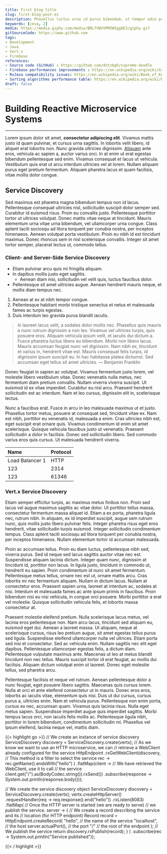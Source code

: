 ```yaml
---
title: First blog title
slug: first-blog-post-es
description: Phasellus luctus urna id purus bibendum, ut tempor odio pulvinar. Aenean venenatis nisi justo, at vestibulum nisl lacinia vitae. Etiam at urna urna.
keywords: [ceva, 2]
media: https://media.giphy.com/media/BRLfVBVVPM3WIgg8E3/giphy.gif
gitSourceCode: https://www.github.com
tags:
- Development
- Java
- Vert.x
- Firebase
references:
- Source code (GitHub) : https://github.com/dntzbgh/supreme-doodle
- Firebase performances improvements : https://en.wikipedia.org/wiki/Group_(mathematics)
- RxJava compatibility issues: https://en.wikipedia.org/wiki/Book_of_Kells
- Sorting algorithms performance table: https://en.wikipedia.org/wiki/Bacteria 
draft: false
---
```


# Building Reactive Microservice Systems
---

Lorem ipsum dolor sit amet, **consectetur adipiscing elit**. 
Vivamus mattis justo id quam pulvinar, et cursus urna sagittis. 
In lobortis velit libero, id aliquet erat lobortis non. 
Nunc gravida ultricies dignissim. 
[Aliquam](https://www.example.com) ante eros, vehicula ac sapien a, auctor varius orci. 
In at enim ut erat egestas bibendum pellentesque sed enim.
Vivamus consequat et lacus ut vehicula. 
Vestibulum quis erat ut arcu interdum ultricies vel at lorem. 
Nullam aliquam purus eget pretium fermentum. 
Aliquam pharetra lacus et quam facilisis, vitae mollis dolor congue.       


## Service Discovery

Sed maximus est pharetra magna bibendum tempus non id lacus. Pellentesque consequat ultricies nisl, sollicitudin suscipit dolor semper sed. Curabitur id euismod risus. Proin eu convallis justo. Pellentesque porttitor tortor ut ultrices volutpat. Donec mattis vitae neque at tincidunt. Mauris elementum urna vitae urna bibendum, vel ullamcorper urna congue. Class aptent taciti sociosqu ad litora torquent per conubia nostra, per inceptos himenaeos. Aenean volutpat porta vestibulum. Proin eu nibh id est tincidunt maximus. Donec rhoncus sem in nisl scelerisque convallis. Integer sit amet tortor semper, placerat lectus ut, commodo tellus.


### Client- and Server-Side Service Discovery

- Etiam pulvinar arcu quis mi fringilla aliquam. 
- In dapibus mollis justo eget sagittis. 
    - Aenean diam nisi, sollicitudin vel velit quis, luctus faucibus dolor. 
- Pellentesque sit amet ultricies augue. Aenean hendrerit mauris neque, et mollis diam tempus nec. 

1. Aenean at ex at nibh tempor congue. 
2. Pellentesque habitant morbi tristique senectus et netus et malesuada fames ac turpis egestas. 
3. Duis interdum leo gravida purus blandit iaculis.



> In laoreet lacus velit, a sodales dolor mollis nec. Phasellus quis mauris a nunc rutrum dignissim a non leo. Vivamus vel ultrices turpis, quis posuere eros. Aliquam vehicula ipsum velit, et iaculis dui dictum a. Fusce pharetra luctus libero eu bibendum. Morbi non libero lacus. Mauris accumsan feugiat nunc vel dignissim. Nam nibh ex, tincidunt et varius in, hendrerit vitae est. Mauris consequat felis turpis, id dignissim ipsum suscipit eu. In hac habitasse platea dictumst. Sed accumsan eget tellus sit amet ultricies.
— Benjamin Franklin



Donec feugiat in sapien ac volutpat. Vivamus fermentum justo lorem, vel molestie libero vestibulum vitae. Donec venenatis nulla metus, nec fermentum diam pretium convallis. Nullam viverra viverra suscipit. Ut euismod id ex vitae imperdiet. Curabitur eu nisl arcu. Praesent hendrerit sollicitudin est ac interdum. Nam et leo cursus, dignissim elit in, scelerisque lectus.


Nunc a faucibus erat. Fusce in arcu in leo malesuada maximus ut et justo. Phasellus tortor metus, posuere at consequat sed, tincidunt vitae ex. Nam est nibh, porttitor eu venenatis id, malesuada a enim. Cras ultricies nibh est, eget suscipit erat ornare quis. Vivamus condimentum id enim sit amet scelerisque. Quisque vehicula faucibus justo ut venenatis. Praesent sollicitudin a dolor in facilisis. Donec sed sollicitudin libero. Sed commodo varius eros quis cursus. Ut malesuada hendrerit viverra.



| Name | Protocol  |
|:----|:------|
| Load Balancer 1 | HTTP     |
| 123 | 2314  |
| 123 | 61346 |


### Vert.x Service Discovery


Etiam semper efficitur turpis, ac maximus metus finibus non. Proin sed lacus vel augue maximus sagittis ac vitae dolor. Ut porttitor tellus massa, consectetur fermentum massa aliquet id. Etiam a ex porta, pharetra ligula nec, rutrum nibh. In aliquam, ex id imperdiet suscipit, augue sem rutrum nunc, quis mollis justo libero pulvinar felis. Integer pharetra risus eget eros hendrerit, vitae sollicitudin turpis euismod. Integer sollicitudin condimentum tempus. Class aptent taciti sociosqu ad litora torquent per conubia nostra, per inceptos himenaeos. Nullam elementum tortor id accumsan malesuada.

Proin ac accumsan tellus. Proin eu diam luctus, pellentesque nibh sed, viverra purus. Sed id neque sed lacus sagittis auctor vitae nec est. Suspendisse aliquam lacinia dictum. Integer quam nunc, dignissim at tincidunt id, porttitor non lacus. In ligula justo, tincidunt in commodo ut, hendrerit eu sapien. Proin condimentum id nunc sit amet fermentum. Pellentesque metus tellus, ornare nec est ut, ornare mattis arcu. Cras lobortis mi nec fermentum aliquam. Nullam in dictum lacus. Nullam at consectetur eros. Praesent sapien urna, laoreet at interdum ac, sodales at nisi. Interdum et malesuada fames ac ante ipsum primis in faucibus. Proin bibendum nisi eu nisi vehicula, in congue orci posuere. Morbi porttitor a erat vel molestie. Quisque sollicitudin vehicula felis, et lobortis massa consectetur at.

Praesent molestie eleifend pretium. Nulla scelerisque lacus metus, vel lacinia eros pellentesque non. Nam arcu lacus, tincidunt sed aliquam eu, euismod eget dui. Aenean a laoreet massa. Ut aliquam, neque at scelerisque cursus, risus leo pretium augue, sit amet egestas tellus purus sed ligula. Suspendisse eleifend ullamcorper nulla vel ultrices. Etiam porta sed nisi et consectetur. Sed ac vehicula enim. Nullam sagittis nec elit eget dapibus. Pellentesque ullamcorper egestas felis, a dictum diam. Pellentesque vulputate maximus ante. Maecenas ut leo at metus blandit tincidunt non nec tellus. Mauris suscipit tortor id erat feugiat, ac mollis dui facilisis. Aliquam dictum volutpat enim ut laoreet. Donec eget molestie tellus, sed pharetra arcu.

Pellentesque facilisis et neque vel rutrum. Aenean pellentesque dolor a nunc feugiat, eget posuere libero sagittis. Maecenas quis cursus lorem. Nulla at orci et ante eleifend consectetur ut in mauris. Donec eros eros, lobortis ac iaculis vitae, elementum quis nisi. Duis ut dui cursus, cursus purus a, ultricies enim. Nam et vehicula purus. Pellentesque non enim porta, cursus ex nec, accumsan quam. Vivamus quis lacinia risus. Nulla eget metus sapien. Suspendisse imperdiet augue quis imperdiet sagittis. Morbi tempus lacus orci, non iaculis felis mollis ac. Pellentesque ligula nibh, porttitor in lorem bibendum, condimentum sollicitudin mi. Phasellus vel ipsum eleifend, lacinia neque vel, mattis diam.



{{< highlight go  >}}
// We create an instance of service discovery 
ServiceDiscovery discovery = ServiceDiscovery.create(vertx);
// As we know we want to use an HTTP microservice, we can
// retrieve a WebClient already configured for the service
HttpEndpoint
    .rxGetWebClient(discovery,
     // This method is a filter to select the service
     rec -> rec.getName().endsWith("hello")
     )
     .flatMap(client ->
     // We have retrieved the WebClient, use it to call
     // the service
     client.get("/").as(BodyCodec.string()).rxSend())
        .subscribe(response -> System.out.println(response.body()));

// We create the service discovery object
ServiceDiscovery discovery = ServiceDiscovery.create(vertx);
vertx.createHttpServer()
    .requestHandler(req -> req.response().end("hello"))
    .rxListen(8083)
    .flatMap(
    // Once the HTTP server is started (we are ready to serve)
    // we publish the service.
    server -> {
    // We create a record describing the service and its
    // location (for HTTP endpoint)
    Record record = HttpEndpoint.createRecord(
    "hello", // the name of the service
    "localhost", // the host
    server.actualPort(), // the port
    "/" // the root of the endpoint
    );
// We publish the service
return discovery.rxPublish(record);
}
)
.subscribe(rec -> System.out.println("Service published"));

{{< / highlight >}}

